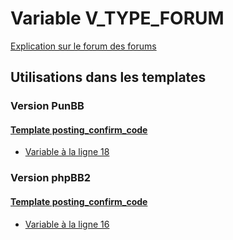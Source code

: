 # Variable V_TYPE_FORUM
[Explication sur le forum des forums](http://forum.forumactif.com/t294113-listing-des-variables#V_TYPE_FORUM)
## Utilisations dans les templates
### Version PunBB
#### [Template posting_confirm_code](punbb/posting_confirm_code.md)
* [Variable à la ligne 18](../punbb/posting_confirm_code.tpl#L18)
### Version phpBB2
#### [Template posting_confirm_code](subsilver/posting_confirm_code.md)
* [Variable à la ligne 16](../subsilver/posting_confirm_code.tpl#L16)